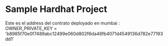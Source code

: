 # Sample Hardhat Project

Este es el address del contrato deployado en mumbai : OWNER_PRIVATE_KEY = 'b8985f70e0f7489abc12499e060d802f6da48fb4071d4549136d782e77193dd1'
